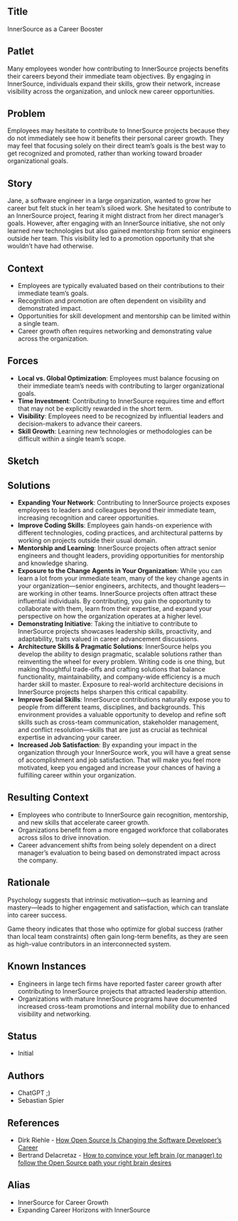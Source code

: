 ## Title

InnerSource as a Career Booster

## Patlet

Many employees wonder how contributing to InnerSource projects benefits their careers beyond their immediate team objectives.
By engaging in InnerSource, individuals expand their skills, grow their network, increase visibility across the organization, and unlock new career opportunities.

## Problem

Employees may hesitate to contribute to InnerSource projects because they do not immediately see how it benefits their personal career growth.
They may feel that focusing solely on their direct team’s goals is the best way to get recognized and promoted, rather than working toward broader organizational goals.

## Story

Jane, a software engineer in a large organization, wanted to grow her career but felt stuck in her team’s siloed work.
She hesitated to contribute to an InnerSource project, fearing it might distract from her direct manager’s goals.
However, after engaging with an InnerSource initiative, she not only learned new technologies but also gained mentorship from senior engineers outside her team.
This visibility led to a promotion opportunity that she wouldn’t have had otherwise.

## Context

- Employees are typically evaluated based on their contributions to their immediate team’s goals.
- Recognition and promotion are often dependent on visibility and demonstrated impact.
- Opportunities for skill development and mentorship can be limited within a single team.
- Career growth often requires networking and demonstrating value across the organization.

## Forces

- **Local vs. Global Optimization**: Employees must balance focusing on their immediate team’s needs with contributing to larger organizational goals.
- **Time Investment**: Contributing to InnerSource requires time and effort that may not be explicitly rewarded in the short term.
- **Visibility**: Employees need to be recognized by influential leaders and decision-makers to advance their careers.
- **Skill Growth**: Learning new technologies or methodologies can be difficult within a single team’s scope.

## Sketch

## Solutions

- **Expanding Your Network**: Contributing to InnerSource projects exposes employees to leaders and colleagues beyond their immediate team, increasing recognition and career opportunities.
- **Improve Coding Skills**: Employees gain hands-on experience with different technologies, coding practices, and architectural patterns by working on projects outside their usual domain.
- **Mentorship and Learning**: InnerSource projects often attract senior engineers and thought leaders, providing opportunities for mentorship and knowledge sharing.
- **Exposure to the Change Agents in Your Organization**: While you can learn a lot from your immediate team, many of the key change agents in your organization—senior engineers, architects, and thought leaders—are working in other teams. InnerSource projects often attract these influential individuals. By contributing, you gain the opportunity to collaborate with them, learn from their expertise, and expand your perspective on how the organization operates at a higher level.
- **Demonstrating Initiative**: Taking the initiative to contribute to InnerSource projects showcases leadership skills, proactivity, and adaptability, traits valued in career advancement discussions.
- **Architecture Skills & Pragmatic Solutions**: InnerSource helps you develop the ability to design pragmatic, scalable solutions rather than reinventing the wheel for every problem. Writing code is one thing, but making thoughtful trade-offs and crafting solutions that balance functionality, maintainability, and company-wide efficiency is a much harder skill to master. Exposure to real-world architecture decisions in InnerSource projects helps sharpen this critical capability.  
- **Improve Social Skills**: InnerSource contributions naturally expose you to people from different teams, disciplines, and backgrounds. This environment provides a valuable opportunity to develop and refine soft skills such as cross-team communication, stakeholder management, and conflict resolution—skills that are just as crucial as technical expertise in advancing your career.  
- **Increased Job Satisfaction**: By expanding your impact in the organization through your InnerSource work, you will have a great sense of accomplishment and job satisfaction. That will make you feel more motivated, keep you engaged and increase your chances of having a fulfilling career within your organization.

## Resulting Context

- Employees who contribute to InnerSource gain recognition, mentorship, and new skills that accelerate career growth.
- Organizations benefit from a more engaged workforce that collaborates across silos to drive innovation.
- Career advancement shifts from being solely dependent on a direct manager’s evaluation to being based on demonstrated impact across the company.

## Rationale

Psychology suggests that intrinsic motivation—such as learning and mastery—leads to higher engagement and satisfaction, which can translate into career success.

Game theory indicates that those who optimize for global success (rather than local team constraints) often gain long-term benefits, as they are seen as high-value contributors in an interconnected system.

## Known Instances

- Engineers in large tech firms have reported faster career growth after contributing to InnerSource projects that attracted leadership attention.
- Organizations with mature InnerSource programs have documented increased cross-team promotions and internal mobility due to enhanced visibility and networking.

## Status

- Initial

## Authors

- ChatGPT ;)
- Sebastian Spier

## References

- Dirk Riehle - [How Open Source Is Changing the Software Developer’s Career](https://dirkriehle.com/wp-content/uploads/2015/04/r5rie-v3.pdf)
- Bertrand Delacretaz - [How to convince your left brain (or manager) to follow the Open Source path your right brain desires](https://www.youtube.com/watch?v=F0SmiQ3SF6Q)

## Alias

- InnerSource for Career Growth
- Expanding Career Horizons with InnerSource
